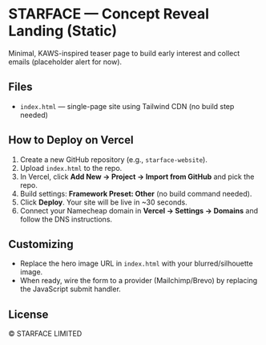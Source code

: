 
# STARFACE — Concept Reveal Landing (Static)

Minimal, KAWS-inspired teaser page to build early interest and collect emails (placeholder alert for now).

## Files
- `index.html` — single-page site using Tailwind CDN (no build step needed)

## How to Deploy on Vercel
1. Create a new GitHub repository (e.g., `starface-website`).
2. Upload `index.html` to the repo.
3. In Vercel, click **Add New → Project → Import from GitHub** and pick the repo.
4. Build settings: **Framework Preset: Other** (no build command needed).
5. Click **Deploy**. Your site will be live in ~30 seconds.
6. Connect your Namecheap domain in **Vercel → Settings → Domains** and follow the DNS instructions.

## Customizing
- Replace the hero image URL in `index.html` with your blurred/silhouette image.
- When ready, wire the form to a provider (Mailchimp/Brevo) by replacing the JavaScript submit handler.

## License
© STARFACE LIMITED

